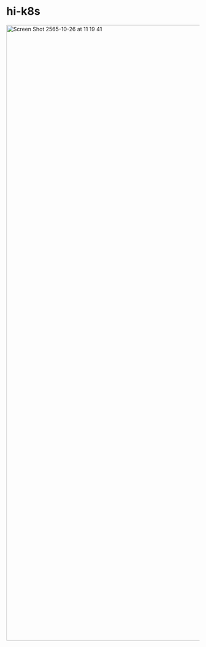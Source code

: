 # hi-k8s

<img width="1606" alt="Screen Shot 2565-10-26 at 11 19 41" src="https://user-images.githubusercontent.com/19608954/197951277-49090670-5173-4e72-9aa0-a506ad0e47b3.png">
